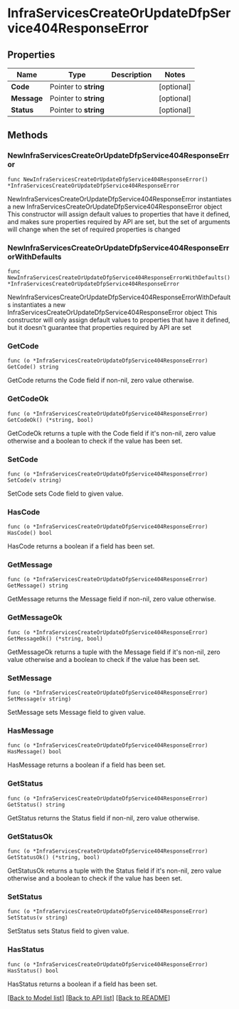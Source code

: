# InfraServicesCreateOrUpdateDfpService404ResponseError

## Properties

Name | Type | Description | Notes
------------ | ------------- | ------------- | -------------
**Code** | Pointer to **string** |  | [optional] 
**Message** | Pointer to **string** |  | [optional] 
**Status** | Pointer to **string** |  | [optional] 

## Methods

### NewInfraServicesCreateOrUpdateDfpService404ResponseError

`func NewInfraServicesCreateOrUpdateDfpService404ResponseError() *InfraServicesCreateOrUpdateDfpService404ResponseError`

NewInfraServicesCreateOrUpdateDfpService404ResponseError instantiates a new InfraServicesCreateOrUpdateDfpService404ResponseError object
This constructor will assign default values to properties that have it defined,
and makes sure properties required by API are set, but the set of arguments
will change when the set of required properties is changed

### NewInfraServicesCreateOrUpdateDfpService404ResponseErrorWithDefaults

`func NewInfraServicesCreateOrUpdateDfpService404ResponseErrorWithDefaults() *InfraServicesCreateOrUpdateDfpService404ResponseError`

NewInfraServicesCreateOrUpdateDfpService404ResponseErrorWithDefaults instantiates a new InfraServicesCreateOrUpdateDfpService404ResponseError object
This constructor will only assign default values to properties that have it defined,
but it doesn't guarantee that properties required by API are set

### GetCode

`func (o *InfraServicesCreateOrUpdateDfpService404ResponseError) GetCode() string`

GetCode returns the Code field if non-nil, zero value otherwise.

### GetCodeOk

`func (o *InfraServicesCreateOrUpdateDfpService404ResponseError) GetCodeOk() (*string, bool)`

GetCodeOk returns a tuple with the Code field if it's non-nil, zero value otherwise
and a boolean to check if the value has been set.

### SetCode

`func (o *InfraServicesCreateOrUpdateDfpService404ResponseError) SetCode(v string)`

SetCode sets Code field to given value.

### HasCode

`func (o *InfraServicesCreateOrUpdateDfpService404ResponseError) HasCode() bool`

HasCode returns a boolean if a field has been set.

### GetMessage

`func (o *InfraServicesCreateOrUpdateDfpService404ResponseError) GetMessage() string`

GetMessage returns the Message field if non-nil, zero value otherwise.

### GetMessageOk

`func (o *InfraServicesCreateOrUpdateDfpService404ResponseError) GetMessageOk() (*string, bool)`

GetMessageOk returns a tuple with the Message field if it's non-nil, zero value otherwise
and a boolean to check if the value has been set.

### SetMessage

`func (o *InfraServicesCreateOrUpdateDfpService404ResponseError) SetMessage(v string)`

SetMessage sets Message field to given value.

### HasMessage

`func (o *InfraServicesCreateOrUpdateDfpService404ResponseError) HasMessage() bool`

HasMessage returns a boolean if a field has been set.

### GetStatus

`func (o *InfraServicesCreateOrUpdateDfpService404ResponseError) GetStatus() string`

GetStatus returns the Status field if non-nil, zero value otherwise.

### GetStatusOk

`func (o *InfraServicesCreateOrUpdateDfpService404ResponseError) GetStatusOk() (*string, bool)`

GetStatusOk returns a tuple with the Status field if it's non-nil, zero value otherwise
and a boolean to check if the value has been set.

### SetStatus

`func (o *InfraServicesCreateOrUpdateDfpService404ResponseError) SetStatus(v string)`

SetStatus sets Status field to given value.

### HasStatus

`func (o *InfraServicesCreateOrUpdateDfpService404ResponseError) HasStatus() bool`

HasStatus returns a boolean if a field has been set.


[[Back to Model list]](../README.md#documentation-for-models) [[Back to API list]](../README.md#documentation-for-api-endpoints) [[Back to README]](../README.md)


